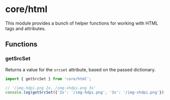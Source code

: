 # core/html

This module provides a bunch of helper functions for working with HTML tags and attributes.

## Functions

### getSrcSet

Returns a value for the `srcset` attribute, based on the passed dictionary.

```js
import { getSrcSet } from 'core/html';

// '/img-hdpi.png 2x, /img-xhdpi.png 3x'
console.log(getSrcSet({'2x': '/img-hdpi.png', '3x': '/img-xhdpi.png'}));
```
